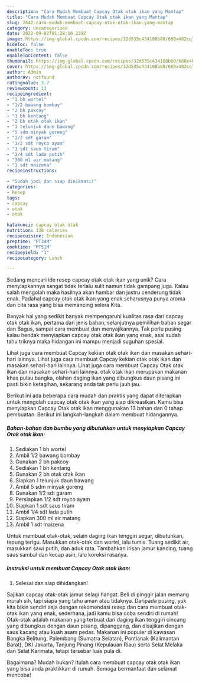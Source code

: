 ```yaml
---
description: "Cara Mudah Membuat Capcay Otak otak ikan yang Mantap"
title: "Cara Mudah Membuat Capcay Otak otak ikan yang Mantap"
slug: 2642-cara-mudah-membuat-capcay-otak-otak-ikan-yang-mantap
category: Uncategorized
date: 2022-09-02T01:28:10.239Z
image: https://img-global.cpcdn.com/recipes/32d535c434108b80/680x482cq70/capcay-otak-otak-ikan-foto-resep-utama.jpg
hideToc: false
enableToc: true
enableTocContent: false
thumbnail: https://img-global.cpcdn.com/recipes/32d535c434108b80/680x482cq70/capcay-otak-otak-ikan-foto-resep-utama.jpg
cover: https://img-global.cpcdn.com/recipes/32d535c434108b80/680x482cq70/capcay-otak-otak-ikan-foto-resep-utama.jpg
author: Admin
authorAv: notfound
ratingvalue: 3.7
reviewcount: 13
recipeingredient:
- "1 bh wortel"
- "1/2 bawang bombay"
- "2 bh pakcoy"
- "1 bh kentang"
- "2 bh otak otak ikan"
- "1 telunjuk daun bawang"
- "5 sdm minyak goreng"
- "1/2 sdt garam"
- "1/2 sdt royco ayam"
- "1 sdt saus tiram"
- "1/4 sdt lada putih"
- "300 ml air matang"
- "1 sdt maizena"
recipeinstructions:

- "Sudah jadi dan siap dinikmati!"
categories:
- Resep
tags:
- capcay
- otak
- otak

katakunci: capcay otak otak 
nutrition: 138 calories
recipecuisine: Indonesian
preptime: "PT34M"
cooktime: "PT51M"
recipeyield: "1"
recipecategory: Lunch

---
```





Sedang mencari ide resep capcay otak otak ikan yang unik? Cara menyiapkannya sangat tidak terlalu sulit namun tidak gampang juga. Kalau salah mengolah maka hasilnya akan hambar dan justru cenderung tidak enak. Padahal capcay otak otak ikan yang enak seharusnya punya aroma dan cita rasa yang bisa memancing selera Kita.





Banyak hal yang sedikit banyak mempengaruhi kualitas rasa dari capcay otak otak ikan, pertama dari jenis bahan, selanjutnya pemilihan bahan segar dan Bagus, sampai cara membuat dan menyajikannya. Tak perlu pusing kalau hendak menyiapkan capcay otak otak ikan yang enak,      asal sudah tahu triknya maka hidangan ini mampu menjadi suguhan spesial.














Lihat juga cara membuat Capcay kekian otak otak ikan dan masakan sehari-hari lainnya. Lihat juga cara membuat Capcay kekian otak otak ikan dan masakan sehari-hari lainnya. Lihat juga cara membuat Capcay Otak otak ikan dan masakan sehari-hari lainnya. otak otak ikan merupakan makanan khas pulau bangka, olahan daging ikan yang dibungkus daun pisang ini pasti bikin ketagihan, sekarang anda tak perlu jauh jau.






Berikut ini ada beberapa cara mudah dan praktis yang dapat diterapkan untuk mengolah capcay otak otak ikan yang siap dikreasikan. Kamu bisa menyiapkan Capcay Otak otak ikan menggunakan 13 bahan dan 0 tahap pembuatan. Berikut ini langkah-langkah dalam membuat hidangannya.

<!--inarticleads1-->

##### Bahan-bahan dan bumbu yang dibutuhkan untuk menyiapkan Capcay Otak otak ikan:

1. Sediakan 1 bh wortel
1. Ambil 1/2 bawang bombay
1. Gunakan 2 bh pakcoy
1. Sediakan 1 bh kentang
1. Gunakan 2 bh otak otak ikan
1. Siapkan 1 telunjuk daun bawang
1. Ambil 5 sdm minyak goreng
1. Gunakan 1/2 sdt garam
1. Persiapkan 1/2 sdt royco ayam
1. Siapkan 1 sdt saus tiram
1. Ambil 1/4 sdt lada putih
1. Siapkan 300 ml air matang
1. Ambil 1 sdt maizena


Untuk membuat otak-otak, selain daging ikan tenggiri segar, dibutuhkan, tepung terigu. Masukkan otak-otak dan wortel, lalu tumis. Tuang sedikit air, masukkan sawi putih, dan aduk rata. Tambahkan irisan jamur kancing, tuang saus sambal dan kecap asin, lalu koreksi rasanya. 

<!--inarticleads2-->

##### Instruksi untuk membuat Capcay Otak otak ikan:


1. Selesai dan siap dihidangkan!

Sajikan capcay otak-otak jamur selagi hangat. Beli di pinggir jalan memang murah sih, tapi siapa yang tahu aman atau tidaknya. Daripada pusing, yuk kita bikin sendiri saja dengan rekomendasi resep dan cara membuat otak-otak ikan yang enak, sederhana, jadi kamu bisa coba sendiri di rumah! Otak-otak adalah makanan yang terbuat dari daging ikan tenggiri cincang yang dibungkus dengan daun pisang, dipanggang, dan disajikan dengan saus kacang atau kuah asam pedas. Makanan ini populer di kawasan Bangka Belitung, Palembang (Sumatra Selatan), Pontianak (Kalimantan Barat), DKI Jakarta, Tanjung Pinang (Kepulauan Riau) serta Selat Melaka dan Selat Karimata, tetapi tersebar luas pula di. 

Bagaimana? Mudah bukan? Itulah cara membuat capcay otak otak ikan yang bisa anda praktikkan di rumah. Semoga bermanfaat dan selamat mencoba!
